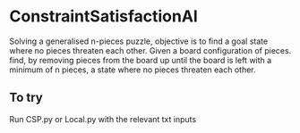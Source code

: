 # ConstraintSatisfactionAI

Solving a generalised n-pieces puzzle, objective is to find a goal state where no pieces threaten each other. Given a board configuration of pieces. find, by removing pieces from the board up until the board is left with a minimum of n pieces, a state where no pieces threaten each other. 


## To try

Run CSP.py or Local.py with the relevant txt inputs
